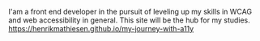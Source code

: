 I'am a front end developer in the pursuit of leveling up my skills in WCAG and web accessibility in general. This site will be the hub for my studies.  
https://henrikmathiesen.github.io/my-journey-with-a11y
